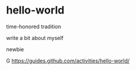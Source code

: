 # hello-world
time-honored tradition

write a bit about myself

newbie

G
https://guides.github.com/activities/hello-world/
